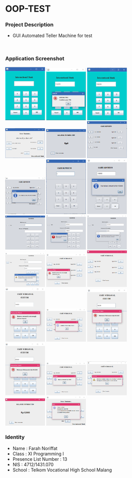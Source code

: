 # OOP-TEST

### Project Description
- GUI Automated Teller Machine for test
<br>

### Application Screenshot
<img src="https://github.com/faychan/OOP-TEST/blob/master/1.PNG" width="25%" height="25%">
<img src="https://github.com/faychan/OOP-TEST/blob/master/2.PNG" width="25%" height="25%">
<img src="https://github.com/faychan/OOP-TEST/blob/master/3.PNG" width="25%" height="25%">
<img src="https://github.com/faychan/OOP-TEST/blob/master/4.PNG" width="25%" height="25%">
<img src="https://github.com/faychan/OOP-TEST/blob/master/5.PNG" width="25%" height="25%">
<img src="https://github.com/faychan/OOP-TEST/blob/master/6.PNG" width="25%" height="25%">
<img src="https://github.com/faychan/OOP-TEST/blob/master/7.PNG" width="25%" height="25%">
<img src="https://github.com/faychan/OOP-TEST/blob/master/8.PNG" width="25%" height="25%">
<img src="https://github.com/faychan/OOP-TEST/blob/master/9.PNG" width="25%" height="25%">
<img src="https://github.com/faychan/OOP-TEST/blob/master/10.PNG" width="25%" height="25%">
<img src="https://github.com/faychan/OOP-TEST/blob/master/11.PNG" width="25%" height="25%">
<img src="https://github.com/faychan/OOP-TEST/blob/master/12.PNG" width="25%" height="25%">
<img src="https://github.com/faychan/OOP-TEST/blob/master/13.PNG" width="25%" height="25%">
<img src="https://github.com/faychan/OOP-TEST/blob/master/14.PNG" width="25%" height="25%">
<img src="https://github.com/faychan/OOP-TEST/blob/master/15.PNG" width="25%" height="25%">
<img src="https://github.com/faychan/OOP-TEST/blob/master/16.PNG" width="25%" height="25%">
<img src="https://github.com/faychan/OOP-TEST/blob/master/17.PNG" width="25%" height="25%">
<img src="https://github.com/faychan/OOP-TEST/blob/master/18.PNG" width="25%" height="25%">
<img src="https://github.com/faychan/OOP-TEST/blob/master/19.PNG" width="25%" height="25%">
<img src="https://github.com/faychan/OOP-TEST/blob/master/20.PNG" width="25%" height="25%">
<img src="https://github.com/faychan/OOP-TEST/blob/master/21.PNG" width="25%" height="25%">
<img src="https://github.com/faychan/OOP-TEST/blob/master/22.PNG" width="25%" height="25%">
<img src="https://github.com/faychan/OOP-TEST/blob/master/23.PNG" width="25%" height="25%">

<br>

### Identity
- Name                 : Farah Noriffat
- Class                : XI Programming I
- Presence List Number : 13
- NIS                  : 4712/1431.070
- School               : Telkom Vocational High School Malang
